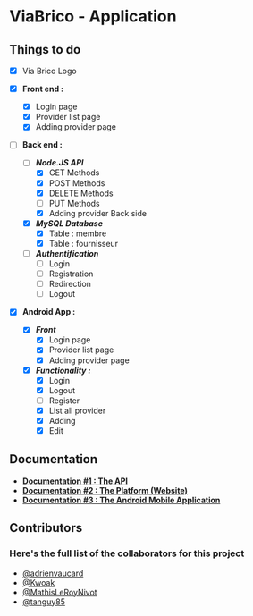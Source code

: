 # ViaBrico - Application

## Things to do
- [x] Via Brico Logo

- [x] **Front end :**
	- [x] Login page
	- [x] Provider list page
	- [x] Adding provider page 

- [ ] **Back end :**
	- [ ] ***Node.JS API***
		- [x] GET Methods
		- [x] POST Methods
		- [x] DELETE Methods
		- [ ] PUT Methods
		- [x] Adding provider Back side
	- [x] ***MySQL Database***
		- [x] Table : membre
		- [x] Table : fournisseur
	- [ ] ***Authentification***
		- [ ] Login 
		- [ ] Registration
		- [ ] Redirection
		- [ ] Logout

- [X] **Android App :**
	- [x] ***Front***
		- [x] Login page
		- [x] Provider list page
		- [x] Adding provider page
	- [X] ***Functionality :***
		- [x] Login
		- [x] Logout
		- [ ] Register
		- [x] List all provider
		- [X] Adding
		- [x] Edit 

## Documentation
- [**Documentation #1 : The API**](https://github.com/MathisLeRoyNivot/ViaBrico_App/blob/master/API/README.md "Go to the API's documentation")
- [**Documentation #2 : The Platform (Website)**](https://github.com/MathisLeRoyNivot/ViaBrico_App/blob/master/WEBSITE/README.md "Go to the website's documentation")
- [**Documentation #3 : The Android Mobile Application**](https://github.com/MathisLeRoyNivot/ViaBrico_App/blob/master/APP/README.md "Go to the Android Application's documentation")

## Contributors 
### Here's the full list of the collaborators for this project
- [@adrienvaucard](https://github.com/adrienvaucard "Go to @adrienvaucard's Github")
- [@Kwoak](https://github.com/Kwoak "Go to @Kwoak's Github")
- [@MathisLeRoyNivot](https://github.com/MathisLeRoyNivot "Go to @MathisLeRoyNivot's Github")
- [@tanguy85](https://github.com/tanguy85 "Go to @tanguy85's Github")
